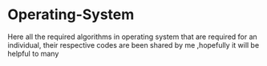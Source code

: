 # Operating-System
Here all the required algorithms in operating system that are required for an individual, their respective codes are been shared by me ,hopefully it will be helpful to many
